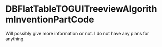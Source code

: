 # DBFlatTableTOGUITreeviewAlgorithmInventionPartCode
Will possibly give more information or not.
I do not have any plans for anything.
